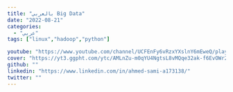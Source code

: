 ```yaml
---
title: "بالعربي Big Data"
date: "2022-08-21"
categories:
  - "عربي"
tags: ["linux","hadoop","python"]

youtube: "https://www.youtube.com/channel/UCFEnFy6vRzxYXslnY6mEweQ/playlists"
cover: "https://yt3.ggpht.com/ytc/AMLnZu-m0qYU4NgtsL8vMQqe32ak-f6EvOWr2knAQbv_=s88-c-k-c0x00ffffff-no-rj"
github: ""
linkedin: "https://www.linkedin.com/in/ahmed-sami-a173138/"
twitter: ""
---
```





